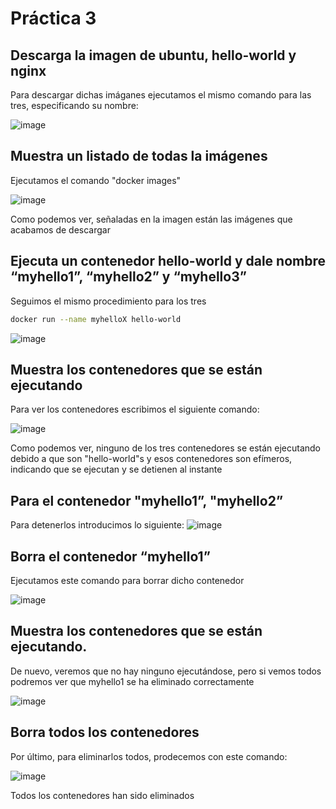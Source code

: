 # Práctica 3
## Descarga la imagen de ubuntu, hello-world y nginx
Para descargar dichas imáganes ejecutamos el mismo comando para las tres, especificando su nombre: 

![image](https://github.com/user-attachments/assets/7d207fc9-2669-4c0e-babc-3332f561737a)


## Muestra un listado de todas la imágenes
Ejecutamos el comando "docker images"

![image](https://github.com/user-attachments/assets/51f7c8fb-41d9-45f3-81a2-716d29d16bb0)

Como podemos ver, señaladas en la imagen están las imágenes que acabamos de descargar


## Ejecuta un contenedor hello-world y dale nombre “myhello1”, “myhello2” y “myhello3”
Seguimos el mismo procedimiento para los tres
```bash
docker run --name myhelloX hello-world
```

![image](https://github.com/user-attachments/assets/cafda125-367b-4153-811e-ac41f7a79725)


## Muestra los contenedores que se están ejecutando
Para ver los contenedores escribimos el siguiente comando:

![image](https://github.com/user-attachments/assets/14022b60-6fc2-40c4-bd97-e7b507839b00)

Como podemos ver, ninguno de los tres contenedores se están ejecutando debido a que son "hello-world"s y esos contenedores son efímeros, indicando que se ejecutan y se detienen al instante 


## Para el contenedor "myhello1”, "myhello2”
Para detenerlos introducimos lo siguiente:
![image](https://github.com/user-attachments/assets/811eee80-b4e7-4bed-ad3d-7024fe59c639)


## Borra el contenedor “myhello1”
Ejecutamos este comando para borrar dicho contenedor

![image](https://github.com/user-attachments/assets/72719662-79c9-496c-9389-3ea96b87d42b)


## Muestra los contenedores que se están ejecutando.
De nuevo, veremos que no hay ninguno ejecutándose, pero si vemos todos podremos ver que myhello1 se ha eliminado correctamente

![image](https://github.com/user-attachments/assets/04dc2ab7-0352-4636-98a5-0fec237f7b10)


## Borra todos los contenedores
Por último, para eliminarlos todos, prodecemos con este comando:

![image](https://github.com/user-attachments/assets/9aa74efb-5860-42da-9770-2f4dab0ad9f6)

Todos los contenedores han sido eliminados
